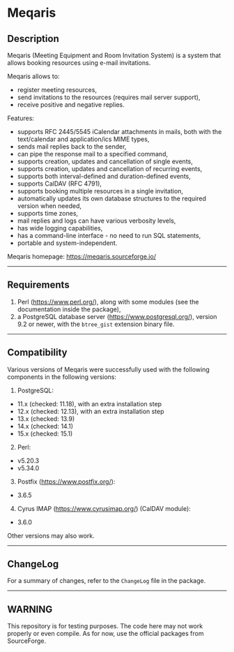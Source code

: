 # Meqaris #

## Description ##

Meqaris (Meeting Equipment and Room Invitation System) is a system that allows booking resources using e-mail invitations.

Meqaris allows to:

  - register meeting resources,
  - send invitations to the resources (requires mail server support),
  - receive positive and negative replies.

Features:

  - supports RFC 2445/5545 iCalendar attachments in mails, both with the text/calendar and application/ics MIME types,
  - sends mail replies back to the sender,
  - can pipe the response mail to a specified command,
  - supports creation, updates and cancellation of single events,
  - supports creation, updates and cancellation of recurring events,
  - supports both interval-defined and duration-defined events,
  - supports CalDAV (RFC 4791),
  - supports booking multiple resources in a single invitation,
  - automatically updates its own database structures to the required version when needed,
  - supports time zones,
  - mail replies and logs can have various verbosity levels,
  - has wide logging capabilities,
  - has a command-line interface - no need to run SQL statements,
  - portable and system-independent.

Meqaris homepage: <https://meqaris.sourceforge.io/>

----------------------------------------------------------------

## Requirements ##

 1. Perl (<https://www.perl.org/>), along with some modules (see the documentation inside the package),
 2. a PostgreSQL database server (<https://www.postgresql.org/>), version 9.2 or newer, with the `btree_gist` extension binary file.

----------------------------------------------------------------

## Compatibility ##

Various versions of Meqaris were successfully used with the following components in the following versions:

 1. PostgreSQL:
  - 11.x (checked: 11.18), with an extra installation step
  - 12.x (checked: 12.13), with an extra installation step
  - 13.x (checked: 13.9)
  - 14.x (checked: 14.1)
  - 15.x (checked: 15.1)

 2. Perl:
  - v5.20.3
  - v5.34.0

 3. Postfix (<https://www.postfix.org/>):
  - 3.6.5

 4. Cyrus IMAP (<https://www.cyrusimap.org/>) (CalDAV module):
  - 3.6.0

Other versions may also work.

----------------------------------------------------------------

## ChangeLog ##

For a summary of changes, refer to the `ChangeLog` file in the package.

----------------------------------------------------------------

## WARNING ##

This repository is for testing purposes.
The code here may not work properly or even compile.
As for now, use the official packages from SourceForge.
